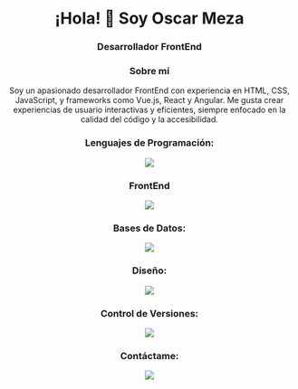 <h1 align="center">¡Hola! 👋 Soy Oscar Meza</h1>
<h3 align="center">Desarrollador FrontEnd</h3>

<h3 align="center">Sobre mí</h3>
<p align="center">Soy un apasionado desarrollador FrontEnd con experiencia en HTML, CSS, JavaScript, y frameworks como Vue.js, React y Angular. Me gusta crear experiencias de usuario interactivas y eficientes, siempre enfocado en la calidad del código y la accesibilidad.</p>


<h3 align="center">Lenguajes de Programación:</h3>

<p align="center">
  <a href="https://skillicons.dev">
    <img src="https://skillicons.dev/icons?i=javascript,php,java,python,nodejs&perline=3" />
  </a>
</p>



<h3 align="center">FrontEnd</h3>

<p align="center">
  <a href="https://skillicons.dev">
    <img src="https://skillicons.dev/icons?i=bootstrap,css,html,tailwind,vue,react,angular&perline=4" />
  </a>
</p>


<h3 align="center">Bases de Datos:</h3>

<p align="center">
  <a href="https://skillicons.dev">
    <img src="https://skillicons.dev/icons?i=mysql,postgresql,sqlite&perline=4" />
  </a>
</p>


<h3 align="center">Diseño:</h3>

<p align="center">
  <a href="https://skillicons.dev">
    <img src="https://skillicons.dev/icons?i=figma,illustrator,photoshop,xd&perline=3" />
  </a>
</p>

<h3 align="center">Control de Versiones:</h3>

<p align="center">
  <a href="https://skillicons.dev">
    <img src="https://skillicons.dev/icons?i=git,github&perline=3" />
  </a>
</p>

<h3 align="center">Contáctame:</h3>

<p align="center">
  <a href="https://skillicons.dev">
    <img src="https://skillicons.dev/icons?i=linkedin&perline=3" />
  </a>
</p>
